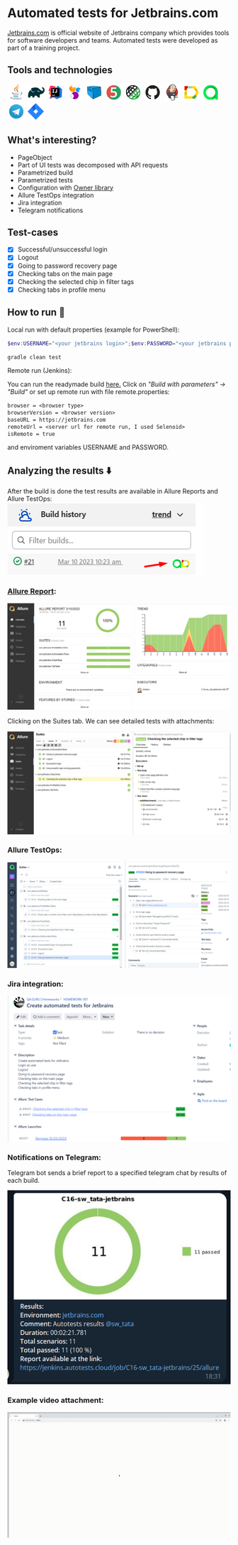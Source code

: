 # Automated tests for Jetbrains.com
[Jetbrains.com](https://www.jetbrains.com/) is official website of Jetbrains company which provides tools for software developers and teams. Automated tests were developed as part of a training project.  

## Tools and technologies

![This is an image](icons/Java.png)
![This is an image](icons/Gradle.png)
![This is an image](icons/Intelij_IDEA.png)
![This is an image](icons/Selenide.png)
![This is an image](icons/Selenoid.png)
![This is an image](icons/JUnit5.png)
![This is an image](icons/Rest-Assured.png)
![This is an image](icons/Github.png)
![This is an image](icons/Jenkins.png)
![This is an image](icons/Allure_Report.png)
![This is an image](icons/AllureTestOps.png)
![This is an image](icons/Telegram.png)
![This is an image](icons/Jira.png)

## What's interesting?
* PageObject
* Part of UI tests was decomposed with API requests
* Parametrized build
* Parametrized tests
* Configuration with [Owner library](https://github.com/matteobaccan/owner)  
* Allure TestOps integration
* Jira integration
* Telegram notifications

## Test-cases
- [x] Successful/unsuccessful login
- [x] Logout
- [x] Going to password recovery page
- [x] Checking tabs on the main page
- [x] Checking the selected chip in filter tags
- [x] Checking tabs in profile menu

## How to run :runner:
Local run with default properties (example for PowerShell):

```powershell
$env:USERNAME="<your jetbrains login>";$env:PASSWORD="<your jetbrains password>"
```

```gradle clean test```

Remote run (Jenkins):

You can run the readymade build [here.](https://jenkins.autotests.cloud/job/C16-sw_tata-jetbrains/) Click on _"Build with parameters" -> "Build"_
or set up remote run with file remote.properties:

```browserSize = <browser window size>
browser = <browser type>
browserVersion = <browser version>
baseURL = https://jetbrains.com
remoteUrl = <server url for remote run, I used Selenoid>
isRemote = true
```
and enviroment variables USERNAME and PASSWORD.

## Analyzing the results :arrow_down:
After the build is done the test results are available in Allure Reports and Allure TestOps:
![This is an image](media/jenkins1.png)

### [Allure Report](https://jenkins.autotests.cloud/job/C16-sw_tata-jetbrains/26/allure/):

![This is an image](media/allurereport.png)

Clicking on the Suites tab. We can see detailed tests with attachments:

![This is an image](media/allurereport2.png)

### Allure TestOps:

![This is an image](media/testops.png)

### Jira integration:

![This is an image](media/jira.png)   

### Notifications on Telegram:   
Telegram bot sends a brief report to a specified telegram chat by results of each build.   

![This is an image](media/telegram.png)                                                                 

### Example video attachment:

![video](media/videotest.gif)

